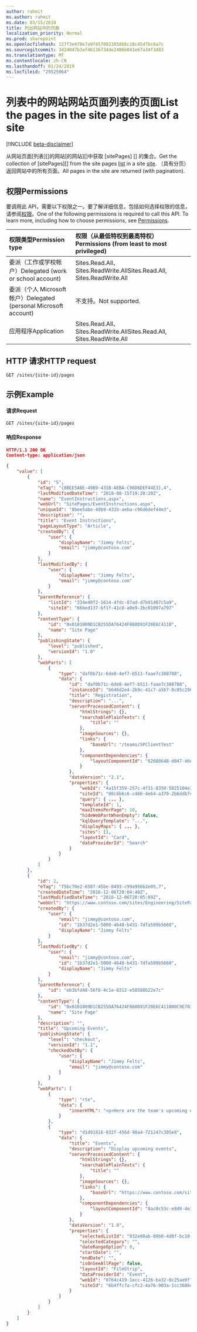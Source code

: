 ```yaml
---
author: rahmit
ms.author: rahmit
ms.date: 03/15/2018
title: 列出网站中的页面
localization_priority: Normal
ms.prod: sharepoint
ms.openlocfilehash: 127f3e470e7a9f4570923858b6c18c45d7bc6a7c
ms.sourcegitcommit: 3d24047b3af46136734de2486b041e67a34f3d83
ms.translationtype: MT
ms.contentlocale: zh-CN
ms.lasthandoff: 01/24/2019
ms.locfileid: "29525064"
---
```

# <a name="list-the-pages-in-the-site-pages-list-of-a-site"></a><span data-ttu-id="5de46-102">列表中的网站网站页面列表的页面</span><span class="sxs-lookup"><span data-stu-id="5de46-102">List the pages in the site pages list of a site</span></span>

[!INCLUDE [beta-disclaimer](../../includes/beta-disclaimer.md)]

<span data-ttu-id="5de46-103">从网站页面[列表][]的网站[的网站][]中获取 [sitePages] [] 的集合。</span><span class="sxs-lookup"><span data-stu-id="5de46-103">Get the collection of [sitePages][] from the site pages [list][] in a site [site][].</span></span> <span data-ttu-id="5de46-104">（具有分页） 返回网站中的所有页面。</span><span class="sxs-lookup"><span data-stu-id="5de46-104">All pages in the site are returned (with pagination).</span></span>

[sitePage]: ../resources/sitepage.md
[list]: ../resources/list.md
[site]: ../resources/site.md

## <a name="permissions"></a><span data-ttu-id="5de46-107">权限</span><span class="sxs-lookup"><span data-stu-id="5de46-107">Permissions</span></span>

<span data-ttu-id="5de46-p102">要调用此 API，需要以下权限之一。要了解详细信息，包括如何选择权限的信息，请参阅[权限](/graph/permissions-reference)。</span><span class="sxs-lookup"><span data-stu-id="5de46-p102">One of the following permissions is required to call this API. To learn more, including how to choose permissions, see [Permissions](/graph/permissions-reference).</span></span>

|<span data-ttu-id="5de46-110">权限类型</span><span class="sxs-lookup"><span data-stu-id="5de46-110">Permission type</span></span>      | <span data-ttu-id="5de46-111">权限（从最低特权到最高特权）</span><span class="sxs-lookup"><span data-stu-id="5de46-111">Permissions (from least to most privileged)</span></span>              |
|:--------------------|:---------------------------------------------------------|
|<span data-ttu-id="5de46-112">委派（工作或学校帐户）</span><span class="sxs-lookup"><span data-stu-id="5de46-112">Delegated (work or school account)</span></span> | <span data-ttu-id="5de46-113">Sites.Read.All、Sites.ReadWrite.All</span><span class="sxs-lookup"><span data-stu-id="5de46-113">Sites.Read.All, Sites.ReadWrite.All</span></span>    |
|<span data-ttu-id="5de46-114">委派（个人 Microsoft 帐户）</span><span class="sxs-lookup"><span data-stu-id="5de46-114">Delegated (personal Microsoft account)</span></span> | <span data-ttu-id="5de46-115">不支持。</span><span class="sxs-lookup"><span data-stu-id="5de46-115">Not supported.</span></span>    |
|<span data-ttu-id="5de46-116">应用程序</span><span class="sxs-lookup"><span data-stu-id="5de46-116">Application</span></span> | <span data-ttu-id="5de46-117">Sites.Read.All、Sites.ReadWrite.All</span><span class="sxs-lookup"><span data-stu-id="5de46-117">Sites.Read.All, Sites.ReadWrite.All</span></span> |

## <a name="http-request"></a><span data-ttu-id="5de46-118">HTTP 请求</span><span class="sxs-lookup"><span data-stu-id="5de46-118">HTTP request</span></span>

```http
GET /sites/{site-id}/pages

```

## <a name="example"></a><span data-ttu-id="5de46-119">示例</span><span class="sxs-lookup"><span data-stu-id="5de46-119">Example</span></span>

#### <a name="request"></a><span data-ttu-id="5de46-120">请求</span><span class="sxs-lookup"><span data-stu-id="5de46-120">Request</span></span>

<!-- { "blockType": "request", "name": "get-pages", "scopes": "sites.read.all", "tags": "service.sharepoint" } -->

```http
GET /sites/{site-id}/pages
```

#### <a name="response"></a><span data-ttu-id="5de46-121">响应</span><span class="sxs-lookup"><span data-stu-id="5de46-121">Response</span></span>

<!-- { "blockType": "response", "@odata.type": "Collection(microsoft.graph.sitePage)", "truncated": true } -->

```json
HTTP/1.1 200 OK
Content-type: application/json

{
    "value": [
        {
            "id": "5",
            "eTag": "{8BEE5ABE-49B9-431B-AEBA-C96D6DEF44E3},4",
            "lastModifiedDateTime": "2018-08-15T19:20:20Z",
            "name": "EventInstructions.aspx",
            "webUrl": "SitePages/EventInstructions.aspx",
            "uniqueId": "8bee5abe-49b9-431b-aeba-c96d6def44e3",
            "description": "",
            "title": "Event Instructions",
            "pageLayoutType": "Article",
            "createdBy": {
                "user": {
                    "displayName": "Jimmy Felts",
                    "email": "jimmy@contoso.com"
                }
            },
            "lastModifiedBy": {
                "user": {
                    "displayName": "Jimmy Felts",
                    "email": "jimmy@contoso.com"
                }
            },
            "parentReference": {
                "listId": "334e40f2-1614-4fdc-87ad-d7b91407c5a9",
                "siteId": "66bed137-bf1f-41c8-a0e9-2bc01097a797"
            },
            "contentType": {
                "id": "0x0101009D1CB255DA76424F860D91F20E6C4118",
                "name": "Site Page"
            },
            "publishingState": {
                "level": "published",
                "versionId": "1.0"
            },
            "webParts": [
                {
                    "type": "daf0b71c-6de8-4ef7-b511-faae7c388708",
                    "data": {
                        "id": "daf0b71c-6de8-4ef7-b511-faae7c388708",
                        "instanceId": "b646d2e4-2b9c-41c7-a567-0c05c2909d5a",
                        "title": "Registration",
                        "description": "...",
                        "serverProcessedContent": {
                            "htmlStrings": {},
                            "searchablePlainTexts": {
                                "title": ""
                            },
                            "imageSources": {},
                            "links": {
                                "baseUrl": "/teams/SPClientTest"
                            },
                            "componentDependencies": {
                                "layoutComponentId": "62680648-d047-46ec-81e0-475ee78e482d"
                            }
                        },
                        "dataVersion": "2.1",
                        "properties": {
                            "webId": "4a15f359-257c-4f31-8350-5025104e30d5",
                            "siteId": "00c6b6c6-c466-4e64-a370-2b6ddb7cdfe3",
                            "query": { ... },
                            "templateId": 1,
                            "maxItemsPerPage": 10,
                            "hideWebPartWhenEmpty": false,
                            "kqlQueryTemplate": "...",
                            "displayMaps": { ... },
                            "sites": [],
                            "layoutId": "Card",
                            "dataProviderId": "Search"
                        }
                    }
                }
            ]
        },
        {
            "id": 2,
            "eTag": "75bc70e2-6587-45be-8493-c99a956b2e05,7",
            "createdDateTime": "2016-12-06T20:04:40Z",
            "lastModifiedDateTime": "2016-12-06T20:05:09Z",
            "webUrl": "https://www.contoso.com/sites/Engineering/SitePages/Events.aspx",
            "createdBy": {
                "user": {
                    "email": "jimmy@contoso.com",
                    "id": "1b37d2e1-5000-4648-b431-7dfa509b5660",
                    "displayName": "Jimmy Felts"
                }
            },
            "lastModifiedBy": {
                "user": {
                    "email": "jimmy@contoso.com",
                    "id": "1b37d2e1-5000-4648-b431-7dfa509b5660",
                    "displayName": "Jimmy Felts"
                }
            },
            "parentReference": {
                "id": "eb3bfd48-56f8-4c1e-8312-e58588b22e7c"
            },
            "contentType": {
                "id": "0x0101009D1CB255DA76424F860D91F20E6C411800C9E7033636784C4B88A284B1823C45FD",
                "name": "Site Page"
            },
            "description": "",
            "title": "Upcoming Events",
            "publishingState": {
                "level": "checkout",
                "versionId": "1.1",
                "checkedOutBy": {
                    "user": {
                        "displayName": "Jimmy Felts",
                        "email": "jimmy@contoso.com"
                    }
                }
            },
            "webParts": [
                {
                    "type": "rte",
                    "data": {
                        "innerHTML": "<p>Here are the team's upcoming events:</p>"
                    }
                },
                {
                    "type": "d1d91016-032f-456d-98a4-721247c305e8",
                    "data": {
                        "title": "Events",
                        "description": "Display upcoming events",
                        "serverProcessedContent": {
                            "htmlStrings": {},
                            "searchablePlainTexts": {
                                "title": ""
                            },
                            "imageSources": {},
                            "links": {
                                "baseUrl": "https://www.contoso.com/sites/Engineering"
                            },
                            "componentDependencies": {
                                "layoutComponentId": "8ac0c53c-e8d0-4e3e-87d0-7449eb0d4027"
                            }
                        },
                        "dataVersion": "1.0",
                        "properties": {
                            "selectedListId": "032e08ab-89b0-4d8f-bc10-73094233615c",
                            "selectedCategory": "",
                            "dateRangeOption": 0,
                            "startDate": "",
                            "endDate": "",
                            "isOnSeeAllPage": false,
                            "layoutId": "FilmStrip",
                            "dataProviderId": "Event",
                            "webId": "0764c419-1ecc-4126-ba32-0c25ae0fffe8",
                            "siteId": "6b4ffc7a-cfc2-4a76-903a-1cc3686dee23"
                        }
                    }
                }
            ]
        }
    ]
}
```

<!--
{
  "type": "#page.annotation",
  "description": "Enumerate the list of pages in a site",
  "keywords": "",
  "section": "documentation",
  "tocPath": "Pages/Enumerate",
  "suppressions": [
    "Error: /api-reference/beta/api/sitepage-list.md:\r\n      Exception processing links.\r\n    System.ArgumentException: Link Definition was null. Link text: !INCLUDE [beta-disclaimer](../../includes/beta-disclaimer.md)\r\n      at ApiDoctor.Validation.DocFile.get_LinkDestinations()\r\n      at ApiDoctor.Validation.DocSet.ValidateLinks(Boolean includeWarnings, String[] relativePathForFiles, IssueLogger issues, Boolean requireFilenameCaseMatch, Boolean printOrphanedFiles)"
  ]
}
-->
